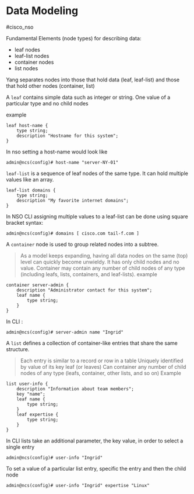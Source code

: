 # Data Modeling
#cisco_nso

Fundamental Elements (node types) for describing data:
- leaf nodes
- leaf-list nodes
- container nodes
- list nodes

Yang separates nodes into those that hold data (leaf, leaf-list) and those that hold other nodes (container, list)

A `leaf` contains simple data such as integer or string. One value of a particular type and no child nodes

example
```
leaf host-name {
	type string;
	description "Hostname for this system";
}
```
In nso setting a host-name would look like
```
admin@ncs(config)# host-name "server-NY-01"
```

`leaf-list` is a sequence of leaf nodes of the same type. It can hold multiple values like an array.
```
leaf-list domains {
	type string;
	description "My favorite internet domains";
}
```
In NSO CLI assigning multiple values to a leaf-list can be done using square bracket syntax:
```
admin@ncs(config)# domains [ cisco.com tail-f.com ]
```

A `container` node is used to group related nodes into a subtree. 
> As a model keeps expanding, having all data nodes on the same (top) level can quickly become unwieldy. 
> It has only child nodes and no value. 
> Container may contain any number of child nodes of any type (including leafs, lists, containers, and leaf-lists).
example
```
container server-admin {
    description "Administrator contact for this system";
    leaf name {
        type string;
    }
}
```
In CLI :
```
admin@ncs(config)# server-admin name "Ingrid"
```

A `list` defines a collection of container-like entries that share the same structure.
> Each entry is similar to a record or row in a table
> Uniquely identified by value of its key leaf (or leaves)
> Can container any number of child nodes of any type (leafs, container, other lists, and so on)
Example
```
list user-info {
    description "Information about team members";
    key "name";
    leaf name {
        type string;
    }
    leaf expertise {
        type string;
    }
}
```

In CLI lists take an additional parameter, the key value, in order to select a single entry

```
admin@ncs(config)# user-info "Ingrid"
```

To set a value of a particular list entry, specific the entry and then the child node
```
admin@ncs(config)# user-info "Ingrid" expertise "Linux"
```